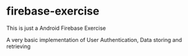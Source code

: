 # firebase-exercise

This is just a Android Firebase Exercise

A very basic implementation of User Authentication, Data storing and retrieving

